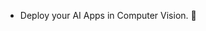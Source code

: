 - Deploy your AI Apps in Computer Vision. &#128640;

<!---
What is Eyewey?

Eyewey is a platform where you can train your own Models, 
get access to Pre-Trained Computer Vision Models & App Templates, 
learn how to create AI Apps or solve a business problem using 
Computer Vision in a couple of hours.
--->
